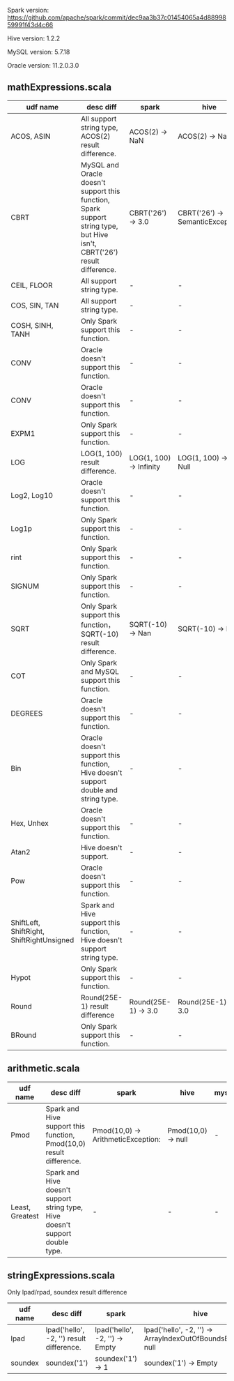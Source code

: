 
Spark version: https://github.com/apache/spark/commit/dec9aa3b37c01454065a4d8899859991f43d4c66

Hive version: 1.2.2

MySQL version: 5.7.18

Oracle version: 11.2.0.3.0


## mathExpressions.scala

udf name | desc diff | spark | hive | mysql | oracle
---|---|---|---|---|---
ACOS, ASIN | All support string type, ACOS(2) result difference. | ACOS(2) -> NaN | ACOS(2) -> NaN | ACOS(2) -> null | ACOS(2) -> ORA-01428
CBRT | MySQL and Oracle doesn't support this function, Spark support string type, but Hive isn't, CBRT('26') result difference. | CBRT('26') -> 3.0 | CBRT('26') -> SemanticException | - | -
CEIL, FLOOR | All support string type. | - | - | - | -
COS, SIN, TAN | All support string type. | - | - | - | -
COSH, SINH, TANH | Only Spark support this function. | - | - | - | -
CONV | Oracle doesn't support this function. | - | - | - | -
CONV | Oracle doesn't support this function. | - | - | - | -
EXPM1 | Only Spark support this function. | - | - | - | -
LOG | LOG(1, 100) result difference. | LOG(1, 100) -> Infinity | LOG(1, 100) -> Null | LOG(1, 100) -> Null | LOG(1, 100) -> ORA-01428
Log2, Log10 | Oracle doesn't support this function. | - | - | - | -
Log1p | Only Spark support this function. | - | - | - | -
rint | Only Spark support this function. | - | - | - | -
SIGNUM | Only Spark support this function. | - | - | - | -
SQRT | Only Spark support this function， SQRT(-10) result difference. | SQRT(-10) -> Nan | SQRT(-10) -> Null | SQRT(-10) -> Null | SQRT(-10) -> ORA-01428
COT | Only Spark and MySQL support this function. | - | - | - | -
DEGREES | Oracle doesn't support this function. | - | - | - | -
Bin | Oracle doesn't support this function, Hive doesn't support double and string type. | - | - | - | -
Hex, Unhex | Oracle doesn't support this function. | - | - | - | -
Atan2 | Hive doesn't support. | - | - | - | -
Pow | Oracle doesn't support this function. | - | - | - | -
ShiftLeft, ShiftRight, ShiftRightUnsigned | Spark and Hive support this function, Hive doesn't support string type. | - | - | - | -
Hypot | Only Spark support this function. | - | - | - | -
Round | Round(25E-1) result difference | Round(25E-1) -> 3.0 | Round(25E-1) -> 3.0 | Round(25E-1) -> 2.0 | Round(25E-1) -> 3.0
BRound | Only Spark support this function. | - | - | - | -

## arithmetic.scala
udf name | desc diff | spark | hive | mysql | oracle | PR
---|---|---|---|---|---|---
Pmod | Spark and Hive support this function, Pmod(10,0) result difference. | Pmod(10,0) -> ArithmeticException: | Pmod(10,0) -> null | - | - | -
Least, Greatest | Spark and Hive doesn't support string type, Hive doesn't support double type. | - | - | - | - | -

## stringExpressions.scala

Only lpad/rpad, soundex result difference

udf name | desc diff | spark | hive | mysql | oracle | PR 
---|---|---|---|---|---|---
lpad | lpad('hello', -2, '') result difference.| lpad('hello', -2, '') -> Empty | lpad('hello', -2, '') -> ArrayIndexOutOfBoundsException null | lpad('hello', -2, '') -> null | lpad('hello', -2, '') -> null | [18138](https://github.com/apache/spark/pull/18138) 
soundex | soundex('1') | soundex('1') -> 1 | soundex('1') -> Empty | soundex('1') -> 1 | soundex('1') -> null | - 
